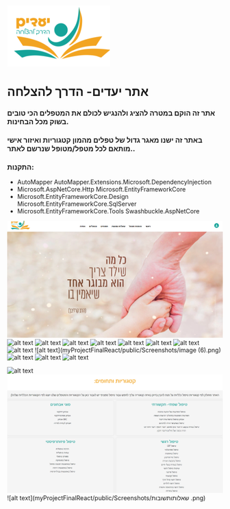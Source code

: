 ![alt text](myProjectFinalReact/public/Screenshots/logo.png)
# אתר יעדים- הדרך להצלחה
### אתר זה הוקם במטרה להציג ולהנגיש לכולם את המטפלים הכי טובים בשוק מכל הבחינות.
### באתר זה ישנו מאגר גדול של טפלים מהמון קטגוריות ואיזור אישי מותאם לכל מטפל/מטופל שנרשם לאתר..
### התקנות: 
- AutoMapper AutoMapper.Extensions.Microsoft.DependencyInjection 
- Microsoft.AspNetCore.Http Microsoft.EntityFrameworkCore
- Microsoft.EntityFrameworkCore.Design Microsoft.EntityFrameworkCore.SqlServer 
- Microsoft.EntityFrameworkCore.Tools Swashbuckle.AspNetCore   

![alt text](myProjectFinalReact/public/Screenshots/home.png)
![alt text](myProjectFinalReact/public/Screenshots/image(10).png)
![alt text](myProjectFinalReact/public/Screenshots/image(11).png)
![alt text](myProjectFinalReact/public/Screenshots/image(13).png)
![alt text](myProjectFinalReact/public/Screenshots/image(14).png)
![alt text](myProjectFinalReact/public/Screenshots/image(15).png)
![alt text](myProjectFinalReact/public/Screenshots/image(16).png)
![alt text](myProjectFinalReact/public/Screenshots/image(17).png)
![alt text](myProjectFinalReact/public/Screenshots/image(18).png)
![alt text](myProjectFinalReact/public/Screenshots/image (6).png)
![alt text](myProjectFinalReact/public/Screenshots/image(7).png)
![alt text](myProjectFinalReact/public/Screenshots/image(8).png)
![alt text](myProjectFinalReact/public/Screenshots/image(9).png)

![alt text](myProjectFinalReact/public/Screenshots/הוספתמטפל.png)
![alt text](myProjectFinalReact/public/Screenshots/קטגוריות.png)
![alt text](myProjectFinalReact/public/Screenshots/שאלותותשובות .png)


